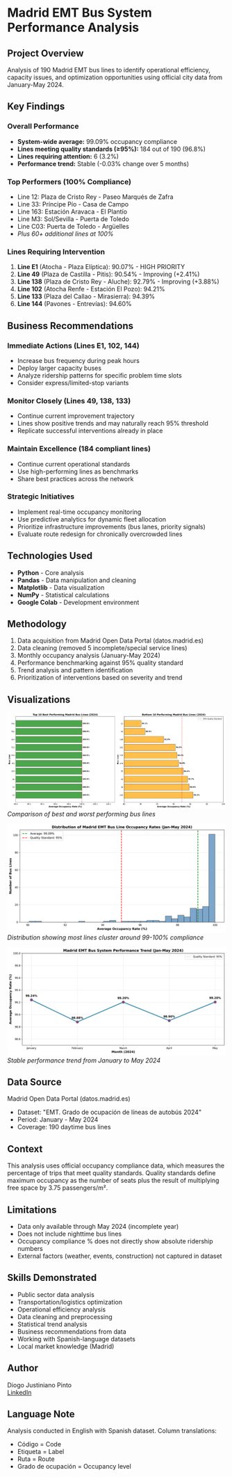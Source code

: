 ﻿# Madrid EMT Bus System Performance Analysis


## Project Overview
Analysis of 190 Madrid EMT bus lines to identify operational efficiency, capacity issues, and optimization opportunities using official city data from January-May 2024.


## Key Findings


### Overall Performance
- **System-wide average:** 99.09% occupancy compliance
- **Lines meeting quality standards (≥95%):** 184 out of 190 (96.8%)
- **Lines requiring attention:** 6 (3.2%)
- **Performance trend:** Stable (-0.03% change over 5 months)


### Top Performers (100% Compliance)
- Line 12: Plaza de Cristo Rey - Paseo Marqués de Zafra
- Line 33: Príncipe Pío - Casa de Campo
- Line 163: Estación Aravaca - El Plantío
- Line M3: Sol/Sevilla - Puerta de Toledo
- Line C03: Puerta de Toledo - Argüelles
- *Plus 60+ additional lines at 100%*


### Lines Requiring Intervention
1. **Line E1** (Atocha - Plaza Elíptica): 90.07% - HIGH PRIORITY
2. **Line 49** (Plaza de Castilla - Pitis): 90.54% - Improving (+2.41%)
3. **Line 138** (Plaza de Cristo Rey - Aluche): 92.79% - Improving (+3.88%)
4. **Line 102** (Atocha Renfe - Estación El Pozo): 94.21%
5. **Line 133** (Plaza del Callao - Mirasierra): 94.39%
6. **Line 144** (Pavones - Entrevías): 94.60%


## Business Recommendations


### Immediate Actions (Lines E1, 102, 144)
- Increase bus frequency during peak hours
- Deploy larger capacity buses
- Analyze ridership patterns for specific problem time slots
- Consider express/limited-stop variants


### Monitor Closely (Lines 49, 138, 133)
- Continue current improvement trajectory
- Lines show positive trends and may naturally reach 95% threshold
- Replicate successful interventions already in place


### Maintain Excellence (184 compliant lines)
- Continue current operational standards
- Use high-performing lines as benchmarks
- Share best practices across the network


### Strategic Initiatives
- Implement real-time occupancy monitoring
- Use predictive analytics for dynamic fleet allocation
- Prioritize infrastructure improvements (bus lanes, priority signals)
- Evaluate route redesign for chronically overcrowded lines


## Technologies Used
- **Python** - Core analysis
- **Pandas** - Data manipulation and cleaning
- **Matplotlib** - Data visualization
- **NumPy** - Statistical calculations
- **Google Colab** - Development environment


## Methodology
1. Data acquisition from Madrid Open Data Portal (datos.madrid.es)
2. Data cleaning (removed 5 incomplete/special service lines)
3. Monthly occupancy analysis (January-May 2024)
4. Performance benchmarking against 95% quality standard
5. Trend analysis and pattern identification
6. Prioritization of interventions based on severity and trend


## Visualizations


![Top vs Bottom Performers](madrid_top_bottom_performers.png)
*Comparison of best and worst performing bus lines*


![Occupancy Distribution](madrid_occupancy_distribution.png)
*Distribution showing most lines cluster around 99-100% compliance*


![Monthly Trend](madrid_monthly_trend.png)
*Stable performance trend from January to May 2024*


## Data Source
Madrid Open Data Portal (datos.madrid.es)
- Dataset: "EMT. Grado de ocupación de líneas de autobús 2024"
- Period: January - May 2024
- Coverage: 190 daytime bus lines


## Context
This analysis uses official occupancy compliance data, which measures the percentage of trips that meet quality standards. Quality standards define maximum occupancy as the number of seats plus the result of multiplying free space by 3.75 passengers/m².


## Limitations
- Data only available through May 2024 (incomplete year)
- Does not include nighttime bus lines
- Occupancy compliance % does not directly show absolute ridership numbers
- External factors (weather, events, construction) not captured in dataset


## Skills Demonstrated
- Public sector data analysis
- Transportation/logistics optimization
- Operational efficiency analysis
- Data cleaning and preprocessing
- Statistical trend analysis
- Business recommendations from data
- Working with Spanish-language datasets
- Local market knowledge (Madrid)


## Author
Diogo Justiniano Pinto  
[LinkedIn](https://www.linkedin.com/in/diogojustiniano/)


## Language Note
Analysis conducted in English with Spanish dataset. Column translations:
- Código = Code
- Etiqueta = Label
- Ruta = Route
- Grado de ocupación = Occupancy level